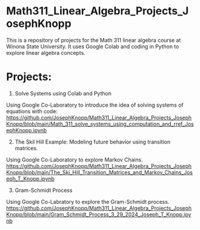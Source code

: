 # Math311_Linear_Algebra_Projects_JosephKnopp

This is a repository of projects for the Math 311 linear algebra course at Winona State University. It uses Google Colab and coding in Python to explore linear algebra concepts.

# Projects:

1. Solve Systems using Colab and Python

Using Google Co-Laboratory to introduce the idea of solving systems of equations with code:
https://github.com/JosephKnopp/Math311_Linear_Algebra_Projects_JosephKnopp/blob/main/Math_311_solve_systems_using_computation_and_rref_JosephKnopp.ipynb

2. The Skil Hill Example: Modeling future behavior using transition matrices.

Using Google Co-Laboratory to explore Markov Chains.
https://github.com/JosephKnopp/Math311_Linear_Algebra_Projects_JosephKnopp/blob/main/The_Ski_Hill_Transition_Matrices_and_Markov_Chains_Joseph_T_Knopp.ipynb

3. Gram-Schmidt Process

Using Google Co-Labratory to explore the Gram-Schmidt process.
https://github.com/JosephKnopp/Math311_Linear_Algebra_Projects_JosephKnopp/blob/main/Gram_Schmidt_Process_3_29_2024_Joseph_T_Knopp.ipynb
